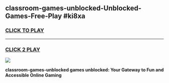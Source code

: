 
## classroom-games-unblocked-Unblocked-Games-Free-Play #ki8xa
<h3>
<a href="https://us.freeplayer.one?title=classroom-games-unblocked&ref=9M">CLICK TO PLAY</a></h3>
<hr>

<h3>
<a href="https://us.freeplayer.one?title=classroom-games-unblocked&ref=9M">CLICK 2 PLAY</a>
  
</h3>

<a href="https://us.freeplayer.one?title=classroom-games-unblocked&ref=9M"><img src="https://clearcache.store/games.png"></a>


**classroom-games-unblocked games unblocked: Your Gateway to Fun and Accessible Online Gaming**
